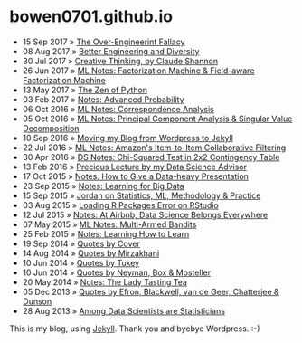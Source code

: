 # bowen0701.github.io

- 15 Sep 2017 » [The Over-Engineerint Fallacy](https://bowen0701.github.io/blog/2017/09/15/over-engineering)
- 08 Aug 2017 » [Better Engineering and Diversity](https://bowen0701.github.io/blog/2017/08/08/better-engineering-and-diversity)
- 30 Jul 2017 » [Creative Thinking, by Claude Shannon](https://bowen0701.github.io/blog/2017/07/30/creative-thinking-shannon)
- 26 Jun 2017 » [ML Notes: Factorization Machine & Field-aware Factorization Machine](https://bowen0701.github.io/blog/2017/06/26/ml-fm-ffm)
- 13 May 2017 » [The Zen of Python](https://bowen0701.github.io/blog/2017/05/13/zen-python)
- 03 Feb 2017 » [Notes: Advanced Probability](https://bowen0701.github.io/blog/2017/02/03/adv-prob)
- 06 Oct 2016 » [ML Notes: Correspondence Analysis](https://bowen0701.github.io/blog/2016/10/06/ml-corranal)
- 05 Oct 2016 » [ML Notes: Principal Component Analysis & Singular Value Decomposition](https://bowen0701.github.io/blog/2016/10/05/ml-pca-svd)
- 10 Sep 2016 » [Moving my Blog from Wordpress to Jekyll](https://bowen0701.github.io/blog/2016/09/10/github-jekyll-blog)
- 22 Jul 2016 » [ML Notes: Amazon's Item-to-Item Collaborative Filtering](https://bowen0701.github.io/blog/2016/07/22/ml-amazon-item2itemCF)
- 30 Apr 2016 » [DS Notes: Chi-Squared Test in 2x2 Contingency Table](https://bowen0701.github.io/blog/2016/04/30/ds-chi-squared-test)
- 13 Feb 2016 » [Precious Lecture by my Data Science Advisor](https://bowen0701.github.io/blog/2016/02/13/data-science-advisor)
- 17 Oct 2015 » [Notes: How to Give a Data-heavy Presentation](https://bowen0701.github.io/blog/2015/10/17/data-heavy-present)
- 23 Sep 2015 » [Notes: Learning for Big Data](https://bowen0701.github.io/blog/2015/09/23/learn-for-big-data)
- 15 Sep 2015 » [Jordan on Statistics, ML, Methodology & Practice](https://bowen0701.github.io/blog/2015/09/15/jordan)
- 03 Aug 2015 » [Loading R Packages Error on RStudio](https://bowen0701.github.io/blog/2015/08/03/rstudio-error)
- 12 Jul 2015 » [Notes: At Airbnb, Data Science Belongs Everywhere](https://bowen0701.github.io/blog/2015/07/12/airbnb-data-science)
- 07 May 2015 » [ML Notes: Multi-Armed Bandits](https://bowen0701.github.io/blog/2015/05/07/ml-multi-arm-bandit)
- 25 Feb 2015 » [Notes: Learning How to Learn](https://bowen0701.github.io/blog/2015/02/25/learn-to-learn)
- 19 Sep 2014 » [Quotes by Cover](https://bowen0701.github.io/blog/2014/09/19/cover)
- 14 Aug 2014 » [Quotes by Mirzakhani](https://bowen0701.github.io/blog/2014/08/14/mirzakhani)
- 10 Jun 2014 » [Quotes by Tukey](https://bowen0701.github.io/blog/2014/06/10/tukey)
- 10 Jun 2014 » [Quotes by Neyman, Box & Mosteller](https://bowen0701.github.io/blog/2014/06/10/neyman-box-mosteller)
- 20 May 2014 » [Notes: The Lady Tasting Tea](https://bowen0701.github.io/blog/2014/05/20/lady-tasting-tea)
- 05 Dec 2013 » [Quotes by Efron, Blackwell, van de Geer, Chatterjee & Dunson](https://bowen0701.github.io/blog/2013/12/05/efron-blackwell-vandegeer-chatterjee-dunson)
- 28 Aug 2013 » [Among Data Scientists are Statisticians](https://bowen0701.github.io/blog/2013/08/28/data-scientist-statistician)

This is my blog, using [Jekyll](jekyll.com). Thank you and byebye Wordpress. :-)
